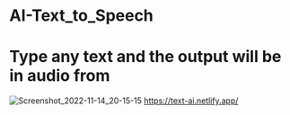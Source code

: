 # AI-Text_to_Speech
# Type any text and the output will be in audio from
![Screenshot_2022-11-14_20-15-15](https://user-images.githubusercontent.com/112026180/201689519-93330517-e7b1-450a-98da-9076a6e2e306.png)
https://text-ai.netlify.app/
